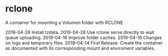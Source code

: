 # rclone

A container for mounting a Volumen folder with RCLONE

2019-04-28 Install tzdata.
2019-04-28 Use rclone serve directly to wait queue uploading.
2019-04-16 Improve folder caches.
2019-04-16 Changes on logs and temporary files.
2019-04-14 First Release. Create the container as documented with its corresponding mount and enviroment variables.
